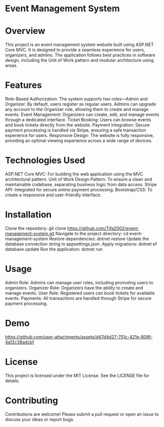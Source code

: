 # Event Management System
# Overview
This project is an event management system website built using ASP.NET Core MVC. It is designed to provide a seamless experience for users, organizers, and admins. The application follows best practices in software design, including the Unit of Work pattern and modular architecture using areas.

# Features
Role-Based Authorization: The system supports two roles—Admin and Organizer. By default, users register as regular users. Admins can upgrade any account to the Organizer role, allowing them to create and manage events.
Event Management: Organizers can create, edit, and manage events through a dedicated interface.
Ticket Booking: Users can browse events and book tickets directly from the website.
Payment Integration: Secure payment processing is handled via Stripe, ensuring a safe transaction experience for users.
Responsive Design: The website is fully responsive, providing an optimal viewing experience across a wide range of devices.
# Technologies Used
ASP.NET Core MVC: For building the web application using the MVC architectural pattern.
Unit of Work Design Pattern: To ensure a clean and maintainable codebase, separating business logic from data access.
Stripe API: Integrated for secure online payment processing.
Bootstrap/CSS: To create a responsive and user-friendly interface.
# Installation
Clone the repository:
git clone https://github.com/Tifa2002/event-management-system.git
Navigate to the project directory:
cd event-management-system
Restore dependencies:
dotnet restore
Update the database connection string in appsettings.json.
Apply migrations:
dotnet ef database update
Run the application:
dotnet run
# Usage
Admin Role: Admins can manage user roles, including promoting users to organizers.
Organizer Role: Organizers have the ability to create and manage events.
User Role: Registered users can book tickets for available events.
Payments: All transactions are handled through Stripe for secure payment processing.

# Demo
https://github.com/user-attachments/assets/d47d4d27-751c-421e-808f-4a12c38adcbf

# License
This project is licensed under the MIT License. See the LICENSE file for details.

# Contributing
Contributions are welcome! Please submit a pull request or open an issue to discuss your ideas or report bugs.
